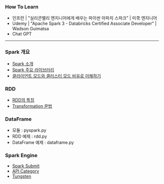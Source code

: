 ### How To Learn 
- 인프런 | "실리콘밸리 엔지니어에게 배우는 파이썬 아파치 스파크" | 미쿡 엔지니어
- Udemy | "Apache Spark 3 - Databricks Certified Associate Developer" | Wadson Guimatsa
- Chat GPT
***
### Spark 개요
- [Spark 소개](https://github.com/toughcookieseohui/To-learn-Spark/wiki/Spark-%EC%86%8C%EA%B0%9C)
- [Spark 주요 라이브러리](https://github.com/toughcookieseohui/To-learn-Spark/wiki/Spark-%EC%A3%BC%EC%9A%94-%EB%9D%BC%EC%9D%B4%EB%B8%8C%EB%9F%AC%EB%A6%AC)
- [클라이언트 모드와 클러스터 모드 비유로 이해하기](https://github.com/toughcookieseohui/To-learn-Spark/wiki/%ED%81%B4%EB%9D%BC%EC%9D%B4%EC%96%B8%ED%8A%B8-%EB%AA%A8%EB%93%9C%EC%99%80-%ED%81%B4%EB%9F%AC%EC%8A%A4%ED%84%B0-%EB%AA%A8%EB%93%9C-%EB%B9%84%EC%9C%A0%EB%A1%9C-%EC%9D%B4%ED%95%B4%ED%95%98%EA%B8%B0)
### RDD
- [RDD의 특징](https://github.com/toughcookieseohui/To-learn-Spark/wiki/RDD%EC%9D%98-%ED%8A%B9%EC%A7%95)
- [Transformation 문법](https://github.com/toughcookieseohui/To-learn-Spark/wiki/Transformation-%EB%AC%B8%EB%B2%95)
### DataFrame
- 모듈 : pyspark.py
- RDD 예제 : rdd.py
- DataFrame 예제 : dataframe.py
### Spark Engine
- [Spark Submit](https://github.com/toughcookieseohui/To-learn-Spark/wiki/Spark-Submit)
- [API Category](https://github.com/toughcookieseohui/To-learn-Spark/wiki/API-Category)
- [Tungsten](https://github.com/toughcookieseohui/To-learn-Spark/wiki/Tungsten)
